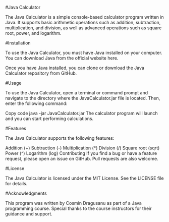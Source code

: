 #Java Calculator

The Java Calculator is a simple console-based calculator program written in Java. It supports basic arithmetic operations such as addition, subtraction, multiplication, and division, as well as advanced operations such as square root, power, and logarithm.

#Installation

To use the Java Calculator, you must have Java installed on your computer. You can download Java from the official website here.

Once you have Java installed, you can clone or download the Java Calculator repository from GitHub.

#Usage

To use the Java Calculator, open a terminal or command prompt and navigate to the directory where the JavaCalculator.jar file is located. Then, enter the following command:

Copy code
java -jar JavaCalculator.jar
The calculator program will launch and you can start performing calculations.

#Features

The Java Calculator supports the following features:

Addition (+)
Subtraction (-)
Multiplication (*)
Division (/)
Square root (sqrt)
Power (^)
Logarithm (log)
Contributing
If you find a bug or have a feature request, please open an issue on GitHub. Pull requests are also welcome.

#License

The Java Calculator is licensed under the MIT License. See the LICENSE file for details.

#Acknowledgments

This program was written by Cosmin Dragusanu as part of a Java programming course. Special thanks to the course instructors for their guidance and support.
